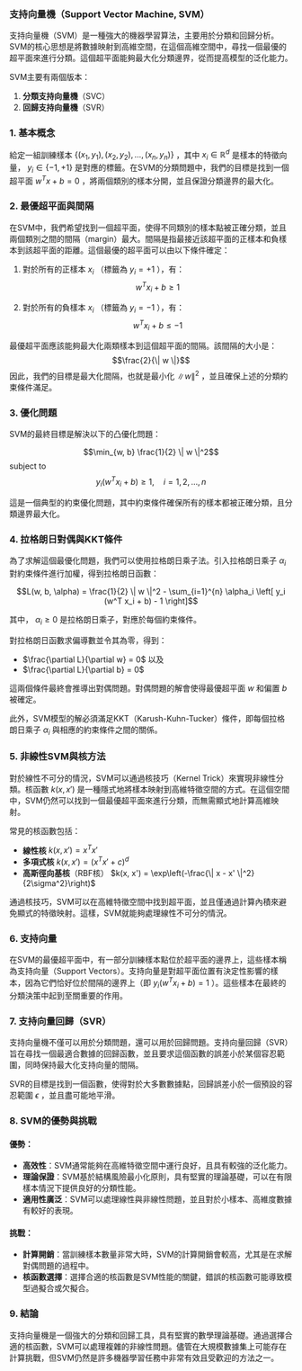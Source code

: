 ### 支持向量機（Support Vector Machine, SVM）

支持向量機（SVM）是一種強大的機器學習算法，主要用於分類和回歸分析。SVM的核心思想是將數據映射到高維空間，在這個高維空間中，尋找一個最優的超平面來進行分類。這個超平面能夠最大化分類邊界，從而提高模型的泛化能力。

SVM主要有兩個版本：
1. **分類支持向量機**（SVC）
2. **回歸支持向量機**（SVR）

### 1. **基本概念**

給定一組訓練樣本  $`\{(x_1, y_1), (x_2, y_2), \dots, (x_n, y_n)\}`$ ，其中  $`x_i \in \mathbb{R}^d`$  是樣本的特徵向量， $`y_i \in \{-1, +1\}`$  是對應的標籤。在SVM的分類問題中，我們的目標是找到一個超平面  $`w^T x + b = 0`$ ，將兩個類別的樣本分開，並且保證分類邊界的最大化。

### 2. **最優超平面與間隔**

在SVM中，我們希望找到一個超平面，使得不同類別的樣本點被正確分類，並且兩個類別之間的間隔（margin）最大。間隔是指最接近該超平面的正樣本和負樣本到該超平面的距離。這個最優的超平面可以由以下條件確定：

1. 對於所有的正樣本  $`x_i`$ （標籤為  $`y_i = +1`$ ），有：
   $$w^T x_i + b \geq 1$$

2. 對於所有的負樣本  $`x_i`$ （標籤為  $`y_i = -1`$ ），有：
   $$w^T x_i + b \leq -1$$

最優超平面應該能夠最大化兩類樣本到這個超平面的間隔。該間隔的大小是：
$$\frac{2}{\| w \|}$$
因此，我們的目標是最大化間隔，也就是最小化  $`\| w \|^2`$ ，並且確保上述的分類約束條件滿足。

### 3. **優化問題**

SVM的最終目標是解決以下的凸優化問題：

$$\min_{w, b} \frac{1}{2} \| w \|^2$$
subject to
$$y_i (w^T x_i + b) \geq 1, \quad i = 1, 2, \dots, n$$

這是一個典型的約束優化問題，其中約束條件確保所有的樣本都被正確分類，且分類邊界最大化。

### 4. **拉格朗日對偶與KKT條件**

為了求解這個最優化問題，我們可以使用拉格朗日乘子法。引入拉格朗日乘子  $`\alpha_i`$  對約束條件進行加權，得到拉格朗日函數：

$$L(w, b, \alpha) = \frac{1}{2} \| w \|^2 - \sum_{i=1}^{n} \alpha_i \left[ y_i (w^T x_i + b) - 1 \right]$$

其中， $`\alpha_i \geq 0`$  是拉格朗日乘子，對應於每個約束條件。

對拉格朗日函數求偏導數並令其為零，得到：
-  $`\frac{\partial L}{\partial w} = 0`$  以及
-  $`\frac{\partial L}{\partial b} = 0`$ 

這兩個條件最終會推導出對偶問題。對偶問題的解會使得最優超平面  $`w`$  和偏置  $`b`$  被確定。

此外，SVM模型的解必須滿足KKT（Karush-Kuhn-Tucker）條件，即每個拉格朗日乘子  $`\alpha_i`$  與相應的約束條件之間的關係。

### 5. **非線性SVM與核方法**

對於線性不可分的情況，SVM可以通過核技巧（Kernel Trick）來實現非線性分類。核函數  $`k(x, x')`$  是一種隱式地將樣本映射到高維特徵空間的方式。在這個空間中，SVM仍然可以找到一個最優超平面來進行分類，而無需顯式地計算高維映射。

常見的核函數包括：
- **線性核**  $`k(x, x') = x^T x'`$ 
- **多項式核**  $`k(x, x') = (x^T x' + c)^d`$ 
- **高斯徑向基核**（RBF核）  $`k(x, x') = \exp\left(-\frac{\| x - x' \|^2}{2\sigma^2}\right)`$ 

通過核技巧，SVM可以在高維特徵空間中找到超平面，並且僅通過計算內積來避免顯式的特徵映射。這樣，SVM就能夠處理線性不可分的情況。

### 6. **支持向量**

在SVM的最優超平面中，有一部分訓練樣本點位於超平面的邊界上，這些樣本稱為支持向量（Support Vectors）。支持向量是對超平面位置有決定性影響的樣本，因為它們恰好位於間隔的邊界上（即  $`y_i (w^T x_i + b) = 1`$ ）。這些樣本在最終的分類決策中起到至關重要的作用。

### 7. **支持向量回歸（SVR）**

支持向量機不僅可以用於分類問題，還可以用於回歸問題。支持向量回歸（SVR）旨在尋找一個最適合數據的回歸函數，並且要求這個函數的誤差小於某個容忍範圍，同時保持最大化支持向量的間隔。

SVR的目標是找到一個函數，使得對於大多數數據點，回歸誤差小於一個預設的容忍範圍  $`\epsilon`$ ，並且盡可能地平滑。

### 8. **SVM的優勢與挑戰**

#### 優勢：
- **高效性**：SVM通常能夠在高維特徵空間中運行良好，且具有較強的泛化能力。
- **理論保證**：SVM基於結構風險最小化原則，具有堅實的理論基礎，可以在有限樣本情況下提供良好的分類性能。
- **適用性廣泛**：SVM可以處理線性與非線性問題，並且對於小樣本、高維度數據有較好的表現。

#### 挑戰：
- **計算開銷**：當訓練樣本數量非常大時，SVM的計算開銷會較高，尤其是在求解對偶問題的過程中。
- **核函數選擇**：選擇合適的核函數是SVM性能的關鍵，錯誤的核函數可能導致模型過擬合或欠擬合。

### 9. **結論**

支持向量機是一個強大的分類和回歸工具，具有堅實的數學理論基礎。通過選擇合適的核函數，SVM可以處理複雜的非線性問題。儘管在大規模數據集上可能存在計算挑戰，但SVM仍然是許多機器學習任務中非常有效且受歡迎的方法之一。